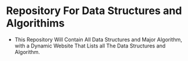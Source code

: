 # Repository For Data Structures and Algorithims
- This Repository Will Contain All Data Structures and Major Algorithm, with a Dynamic Website That Lists all The Data Structures and Algorithm.
